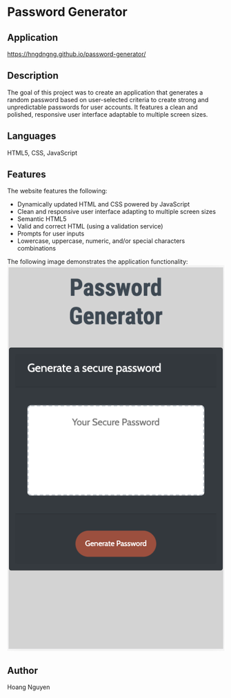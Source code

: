 # Password Generator

## Application
https://hngdngng.github.io/password-generator/

## Description
The goal of this project was to create an application that generates a random password based on user-selected criteria to create strong and unpredictable passwords for user accounts. It features a clean and polished, responsive user interface adaptable to multiple screen sizes.

## Languages
HTML5, CSS, JavaScript

## Features
The website features the following:
* Dynamically updated HTML and CSS powered by JavaScript
* Clean and responsive user interface adapting to multiple screen sizes
* Semantic HTML5
* Valid and correct HTML (using a validation service)
* Prompts for user inputs
* Lowercase, uppercase, numeric, and/or special characters combinations

The following image demonstrates the application functionality:
![Image of password generator](pw-gen-app.png)

## Author
Hoang Nguyen
